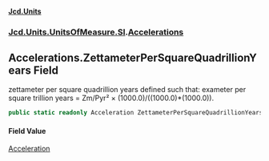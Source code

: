 #### [Jcd.Units](index.md 'index')
### [Jcd.Units.UnitsOfMeasure.SI](Jcd.Units.UnitsOfMeasure.SI.md 'Jcd.Units.UnitsOfMeasure.SI').[Accelerations](Accelerations.md 'Jcd.Units.UnitsOfMeasure.SI.Accelerations')

## Accelerations.ZettameterPerSquareQuadrillionYears Field

zettameter per square quadrillion years defined such that: exameter per square trillion years = Zm/Pyr² ×
(1000.0)/((1000.0)*(1000.0)).

```csharp
public static readonly Acceleration ZettameterPerSquareQuadrillionYears;
```

#### Field Value
[Acceleration](Acceleration.md 'Jcd.Units.UnitTypes.Acceleration')